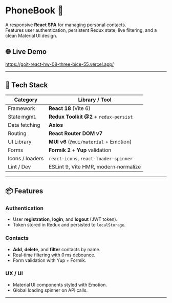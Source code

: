 # PhoneBook 📱

A responsive **React SPA** for managing personal contacts.  
Features user authentication, persistent Redux state, live filtering, and a clean Material UI design.

## 🌐 Live Demo

<https://goit-react-hw-08-three-bice-55.vercel.app/>

---

## 🚀 Tech Stack

| Category        | Library / Tool                         |
| --------------- | -------------------------------------- |
| Framework       | **React 18** (Vite 6)                  |
| State mgmt.     | **Redux Toolkit @2** + `redux‑persist` |
| Data fetching   | **Axios**                              |
| Routing         | **React Router DOM v7**                |
| UI Library      | **MUI v6** (`@mui/material` + Emotion) |
| Forms           | **Formik 2** + **Yup** validation      |
| Icons / loaders | `react‑icons`, `react‑loader‑spinner`  |
| Lint / Dev      | ESLint 9, Vite HMR, modern‑normalize   |

---

## 📦 Features

### Authentication

- User **registration**, **login**, and **logout** (JWT token).
- Token stored in Redux and persisted to `localStorage`.

### Contacts

- **Add**, **delete**, and **filter** contacts by name.
- Real‑time filtering with 0 ms debounce.
- Form validation with Yup + Formik.

### UX / UI

- Material UI components styled with Emotion.
- Global loading spinner on API calls.

---
